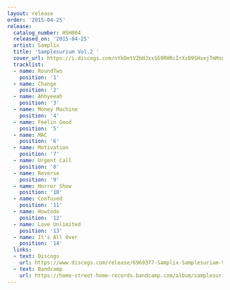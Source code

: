 ```yaml
---
layout: release
order: '2015-04-25'
release:
  catalog_number: HSH004
  released_on: '2015-04-25'
  artist: Samplix
  title: 'Samplesurium Vol.2 '
  cover_url: https://i.discogs.com/nYkOetV2bHJxxSG9RHRcIrXsB9SHxejTmMsgqVHrnHc/rs:fit/g:sm/q:90/h:600/w:600/czM6Ly9kaXNjb2dz/LWRhdGFiYXNlLWlt/YWdlcy9SLTY5Njkz/NzctMTQzMDY1ODMx/NC02ODcyLmpwZWc.jpeg
  tracklist:
  - name: RoundTwo
    position: '1'
  - name: Change
    position: '2'
  - name: Ahhyeeah
    position: '3'
  - name: Money Machine
    position: '4'
  - name: Feelin Good
    position: '5'
  - name: MAC
    position: '6'
  - name: Motivation
    position: '7'
  - name: Urgent Call
    position: '8'
  - name: Reverse
    position: '9'
  - name: Horror Show
    position: '10'
  - name: Confused
    position: '11'
  - name: Howtodo
    position: '12'
  - name: Love Unlimited
    position: '13'
  - name: It's All Over
    position: '14'
  links:
  - text: Discogs
    url: https://www.discogs.com/release/6969377-Samplix-Samplesurium-Vol2-
  - text: Bandcamp
    url: https://home-street-home-records.bandcamp.com/album/samplesurium-vol-2
---
```

